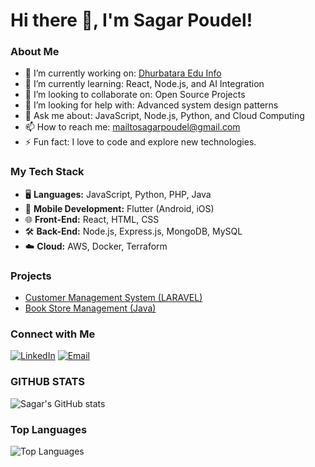 # Hi there 👋, I'm Sagar Poudel!

### About Me
- 🔭 I’m currently working on: [Dhurbatara Edu Info](https://dhurbatara.edu.np) 
- 🌱 I’m currently learning: React, Node.js, and AI Integration
- 👯 I’m looking to collaborate on: Open Source Projects
- 🤔 I’m looking for help with: Advanced system design patterns
- 💬 Ask me about: JavaScript, Node.js, Python, and Cloud Computing
- 📫 How to reach me: [mailtosagarpoudel@gmail.com](mailto:mailtosagarpoudel@gmail.com)
- ⚡ Fun fact: I love to code and explore new technologies.

### My Tech Stack
- 🖥 **Languages:** JavaScript, Python, PHP, Java
- 📱 **Mobile Development:** Flutter (Android, iOS)
- 🌐 **Front-End:** React, HTML, CSS
- 🛠 **Back-End:** Node.js, Express.js, MongoDB, MySQL
- ☁️ **Cloud:** AWS, Docker, Terraform

### Projects
- [Customer Management System (LARAVEL)](https://github.com/sagarpoudel638/Customer-Management-System)
- [Book Store Management (Java)](https://github.com/sagarpoudel638/Book-Store-Management)

### Connect with Me
[![LinkedIn](https://img.shields.io/badge/LinkedIn-blue?style=for-the-badge&logo=linkedin)](https://www.linkedin.com/in/sagarpoudel638)
[![Email](https://img.shields.io/badge/Email-red?style=for-the-badge&logo=gmail)](mailto:mailtosagarpoudel@gmail.com)

### GITHUB STATS
![Sagar's GitHub stats](https://github-readme-stats.vercel.app/api?username=sagarpoudel638&show_icons=true&theme=radical)


### Top Languages 
![Top Languages](https://github-readme-stats.vercel.app/api/top-langs/?username=sagarpoudel638&layout=compact)
